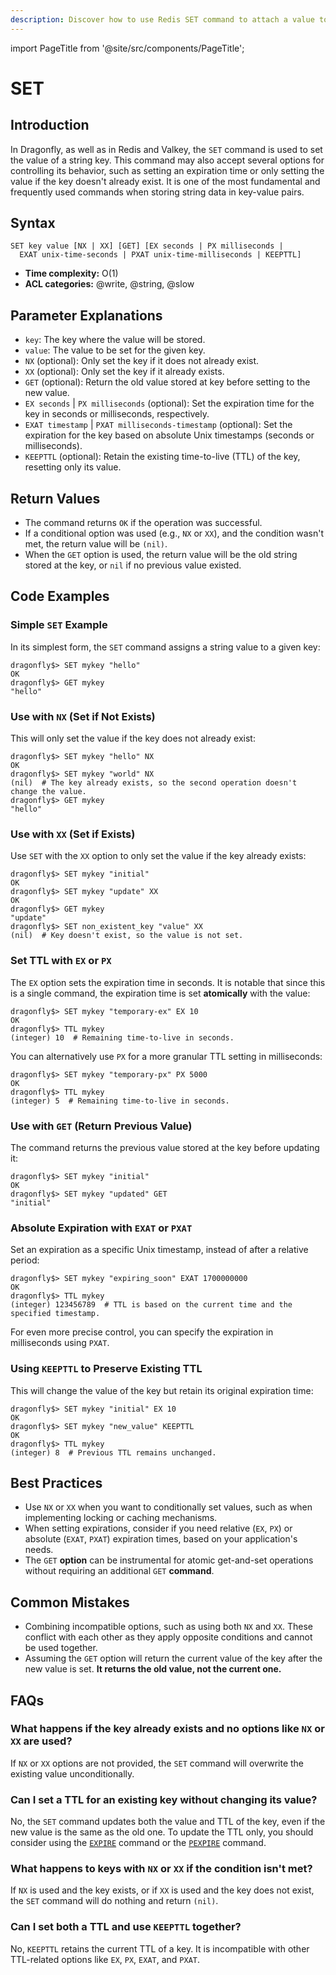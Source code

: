 ```yaml
---
description: Discover how to use Redis SET command to attach a value to a specific key in the database.
---
```


import PageTitle from '@site/src/components/PageTitle';

# SET

<PageTitle title="Redis SET Command (Documentation) | Dragonfly" />

## Introduction

In Dragonfly, as well as in Redis and Valkey, the `SET` command is used to set the value of a string key.
This command may also accept several options for controlling its behavior, such as setting an expiration time or only setting the value if the key doesn't already exist.
It is one of the most fundamental and frequently used commands when storing string data in key-value pairs.

## Syntax

```shell
SET key value [NX | XX] [GET] [EX seconds | PX milliseconds |
  EXAT unix-time-seconds | PXAT unix-time-milliseconds | KEEPTTL]
```

- **Time complexity:** O(1)
- **ACL categories:** @write, @string, @slow

## Parameter Explanations

- `key`: The key where the value will be stored.
- `value`: The value to be set for the given key.
- `NX` (optional): Only set the key if it does not already exist.
- `XX` (optional): Only set the key if it already exists.
- `GET` (optional): Return the old value stored at key before setting to the new value.
- `EX seconds` | `PX milliseconds` (optional): Set the expiration time for the key in seconds or milliseconds, respectively.
- `EXAT timestamp` | `PXAT milliseconds-timestamp` (optional): Set the expiration for the key based on absolute Unix timestamps (seconds or milliseconds).
- `KEEPTTL` (optional): Retain the existing time-to-live (TTL) of the key, resetting only its value.

## Return Values

- The command returns `OK` if the operation was successful. 
- If a conditional option was used (e.g., `NX` or `XX`), and the condition wasn't met, the return value will be `(nil)`. 
- When the `GET` option is used, the return value will be the old string stored at the key, or `nil` if no previous value existed.

## Code Examples

### Simple `SET` Example

In its simplest form, the `SET` command assigns a string value to a given key:

```shell
dragonfly$> SET mykey "hello"
OK
dragonfly$> GET mykey
"hello"
```

### Use with `NX` (Set if Not Exists)

This will only set the value if the key does not already exist:

```shell
dragonfly$> SET mykey "hello" NX
OK
dragonfly$> SET mykey "world" NX
(nil)  # The key already exists, so the second operation doesn't change the value.
dragonfly$> GET mykey
"hello"
```

### Use with `XX` (Set if Exists)

Use `SET` with the `XX` option to only set the value if the key already exists:

```shell
dragonfly$> SET mykey "initial"
OK
dragonfly$> SET mykey "update" XX
OK
dragonfly$> GET mykey
"update"
dragonfly$> SET non_existent_key "value" XX
(nil)  # Key doesn't exist, so the value is not set.
```

### Set TTL with `EX` or `PX`

The `EX` option sets the expiration time in seconds.
It is notable that since this is a single command, the expiration time is set **atomically** with the value:

```shell
dragonfly$> SET mykey "temporary-ex" EX 10
OK
dragonfly$> TTL mykey
(integer) 10  # Remaining time-to-live in seconds.
```

You can alternatively use `PX` for a more granular TTL setting in milliseconds:

```shell
dragonfly$> SET mykey "temporary-px" PX 5000
OK
dragonfly$> TTL mykey
(integer) 5  # Remaining time-to-live in seconds.
```

### Use with `GET` (Return Previous Value)

The command returns the previous value stored at the key before updating it:

```shell
dragonfly$> SET mykey "initial"
OK
dragonfly$> SET mykey "updated" GET
"initial"
```

### Absolute Expiration with `EXAT` or `PXAT`

Set an expiration as a specific Unix timestamp, instead of after a relative period:

```shell
dragonfly$> SET mykey "expiring_soon" EXAT 1700000000
OK
dragonfly$> TTL mykey
(integer) 123456789  # TTL is based on the current time and the specified timestamp.
```

For even more precise control, you can specify the expiration in milliseconds using `PXAT`.

### Using `KEEPTTL` to Preserve Existing TTL

This will change the value of the key but retain its original expiration time:

```shell
dragonfly$> SET mykey "initial" EX 10
OK
dragonfly$> SET mykey "new_value" KEEPTTL
OK
dragonfly$> TTL mykey
(integer) 8  # Previous TTL remains unchanged.
```

## Best Practices

- Use `NX` or `XX` when you want to conditionally set values, such as when implementing locking or caching mechanisms.
- When setting expirations, consider if you need relative (`EX`, `PX`) or absolute (`EXAT`, `PXAT`) expiration times, based on your application's needs.
- The `GET` **option** can be instrumental for atomic get-and-set operations without requiring an additional `GET` **command**.

## Common Mistakes

- Combining incompatible options, such as using both `NX` and `XX`.
  These conflict with each other as they apply opposite conditions and cannot be used together.
- Assuming the `GET` option will return the current value of the key after the new value is set.
  **It returns the old value, not the current one.**

## FAQs

### What happens if the key already exists and no options like `NX` or `XX` are used?

If `NX` or `XX` options are not provided, the `SET` command will overwrite the existing value unconditionally.

### Can I set a TTL for an existing key without changing its value?

No, the `SET` command updates both the value and TTL of the key, even if the new value is the same as the old one.
To update the TTL only, you should consider using the [`EXPIRE`](../generic/expire.md) command or the [`PEXPIRE`](../generic/pexpire.md) command.

### What happens to keys with `NX` or `XX` if the condition isn't met?

If `NX` is used and the key exists, or if `XX` is used and the key does not exist, the `SET` command will do nothing and return `(nil)`.

### Can I set both a TTL and use `KEEPTTL` together?

No, `KEEPTTL` retains the current TTL of a key.
It is incompatible with other TTL-related options like `EX`, `PX`, `EXAT`, and `PXAT`.
